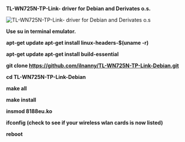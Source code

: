 <b>TL-WN725N-TP-Link- driver for Debian and Derivates o.s.</b>


<img src="https://github.com/ilnanny/TL-WN725N-TP-Link-Debian/blob/master/TP_Link_TL_WN725N_Debian_ilnanny.jpg" alt="TL-WN725N-TP-Link- driver for Debian and Derivates o.s" />


<b>Use su in terminal emulator.

apt-get update
apt-get install linux-headers-$(uname -r)

apt-get update
apt-get install build-essential

git clone https://github.com/ilnanny/TL-WN725N-TP-Link-Debian.git

cd TL-WN725N-TP-Link-Debian

make all

make install

insmod 8188eu.ko

 ifconfig 
(check to see if your wireless wlan cards is now listed)


reboot</b>
